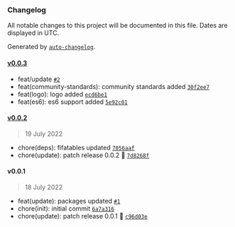 ### Changelog

All notable changes to this project will be documented in this file. Dates are displayed in UTC.

Generated by [`auto-changelog`](https://github.com/CookPete/auto-changelog).

#### [v0.0.3](https://github.com/Celtian/fifatables-stream/compare/v0.0.2...v0.0.3)

- feat/update [`#2`](https://github.com/Celtian/fifatables-stream/pull/2)
- feat(community-standards): community standards added [`30f2ee7`](https://github.com/Celtian/fifatables-stream/commit/30f2ee70aeb121adc236dd3d497144947b16a501)
- feat(logo): logo added [`ecd6be1`](https://github.com/Celtian/fifatables-stream/commit/ecd6be1a9137692f32e4839627100ea6be76bb09)
- feat(es6): es6 support added [`5e92c01`](https://github.com/Celtian/fifatables-stream/commit/5e92c01f3467145a426b1b7a97a55475050e01cc)

#### [v0.0.2](https://github.com/Celtian/fifatables-stream/compare/v0.0.1...v0.0.2)

> 19 July 2022

- chore(deps): fifatables updated [`7056aaf`](https://github.com/Celtian/fifatables-stream/commit/7056aaf7f849cedcbf51baf025c67ad9c4ac095d)
- chore(update): patch release 0.0.2 🐛 [`7d8268f`](https://github.com/Celtian/fifatables-stream/commit/7d8268f522918232c02ca17e1541415ba0120215)

#### v0.0.1

> 18 July 2022

- feat(update): packages updated [`#1`](https://github.com/Celtian/fifatables-stream/pull/1)
- chore(init): initial commit [`6a7a316`](https://github.com/Celtian/fifatables-stream/commit/6a7a316794cb2e15209d2534a4e798ab0bd6df34)
- chore(update): patch release 0.0.1 🐛 [`c96d03e`](https://github.com/Celtian/fifatables-stream/commit/c96d03e9a2789636032eb6b782c7f3ca0f7a215d)
